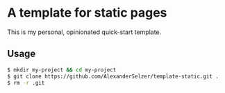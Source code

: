 A template for static pages
========
This is my personal, opinionated quick-start template.


## Usage

```bash
$ mkdir my-project && cd my-project
$ git clone https://github.com/AlexanderSelzer/template-static.git .
$ rm -r .git
```
